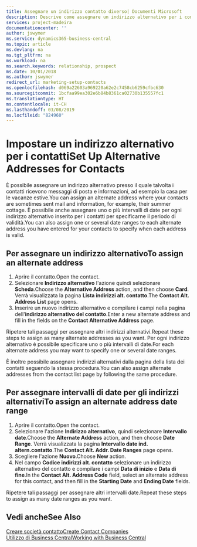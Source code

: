 ```yaml
---
title: Assegnare un indirizzo contatto diverso| Documenti Microsoft
description: Descrive come assegnare un indirizzo alternativo per i contatti o potenziali clienti, dove inviare talvolta le informazioni.
services: project-madeira
documentationcenter: ''
author: jswymer
ms.service: dynamics365-business-central
ms.topic: article
ms.devlang: na
ms.tgt_pltfrm: na
ms.workload: na
ms.search.keywords: relationship, prospect
ms.date: 10/01/2018
ms.author: jswymer
redirect_url: marketing-setup-contacts
ms.openlocfilehash: d069a22603a969220a62e2c7458cb6259cfbc630
ms.sourcegitcommit: 1bcfaa99ea302e6b84b8361ca02730b135557fc1
ms.translationtype: HT
ms.contentlocale: it-CH
ms.lasthandoff: 03/08/2019
ms.locfileid: "824960"
---
```

# <a name="set-up-alternative-addresses-for-contacts"></a><span data-ttu-id="d7a51-103">Impostare un indirizzo alternativo per i contatti</span><span class="sxs-lookup"><span data-stu-id="d7a51-103">Set Up Alternative Addresses for Contacts</span></span>
<span data-ttu-id="d7a51-104">È possibile assegnare un indirizzo alternativo presso il quale talvolta i contatti ricevono messaggi di posta e informazioni, ad esempio la casa per le vacanze estive.</span><span class="sxs-lookup"><span data-stu-id="d7a51-104">You can assign an alternate address where your contacts are sometimes sent mail and information, for example, their summer cottage.</span></span> <span data-ttu-id="d7a51-105">È possibile anche assegnare uno o più intervalli di date per ogni indirizzo alternativo inserito per i contatti per specificarne il periodo di validità.</span><span class="sxs-lookup"><span data-stu-id="d7a51-105">You can also assign one or several date ranges to each alternate address you have entered for your contacts to specify when each address is valid.</span></span>

## <a name="to-assign-an-alternate-address"></a><span data-ttu-id="d7a51-106">Per assegnare un indirizzo alternativo</span><span class="sxs-lookup"><span data-stu-id="d7a51-106">To assign an alternate address</span></span>
1. <span data-ttu-id="d7a51-107">Aprire il contatto.</span><span class="sxs-lookup"><span data-stu-id="d7a51-107">Open the contact.</span></span>
2. <span data-ttu-id="d7a51-108">Selezionare **Indirizzo alternativo** l'azione quindi selezionare **Scheda**.</span><span class="sxs-lookup"><span data-stu-id="d7a51-108">Choose the **Alternative Address** action, and then choose **Card**.</span></span> <span data-ttu-id="d7a51-109">Verrà visualizzata la pagina **Lista indirizzi alt. contatto**.</span><span class="sxs-lookup"><span data-stu-id="d7a51-109">The **Contact Alt. Address List** page opens.</span></span>
3. <span data-ttu-id="d7a51-110">Inserire un nuovo indirizzo alternativo e compilare i campi nella pagina dell'**indirizzo alternativo del contatto**.</span><span class="sxs-lookup"><span data-stu-id="d7a51-110">Enter a new alternate address and fill in the fields on the **Contact Alternative Address** page.</span></span>

<span data-ttu-id="d7a51-111">Ripetere tali passaggi per assegnare altri indirizzi alternativi.</span><span class="sxs-lookup"><span data-stu-id="d7a51-111">Repeat these steps to assign as many alternate addresses as you want.</span></span> <span data-ttu-id="d7a51-112">Per ogni indirizzo alternativo è possibile specificare uno o più intervalli di date.</span><span class="sxs-lookup"><span data-stu-id="d7a51-112">For each alternate address you may want to specify one or several date ranges.</span></span>

<span data-ttu-id="d7a51-113">È inoltre possibile assegnare indirizzi alternativi dalla pagina della lista dei contatti seguendo la stessa procedura.</span><span class="sxs-lookup"><span data-stu-id="d7a51-113">You can also assign alternate addresses from the contact list page by following the same procedure.</span></span>

## <a name="to-assign-an-alternate-address-date-range"></a><span data-ttu-id="d7a51-114">Per assegnare intervalli di date per gli indirizzi alternativi</span><span class="sxs-lookup"><span data-stu-id="d7a51-114">To assign an alternate address date range</span></span>
1. <span data-ttu-id="d7a51-115">Aprire il contatto.</span><span class="sxs-lookup"><span data-stu-id="d7a51-115">Open the contact.</span></span>
2. <span data-ttu-id="d7a51-116">Selezionare l'azione **Indirizzo alternativo**, quindi selezionare **Intervallo date**.</span><span class="sxs-lookup"><span data-stu-id="d7a51-116">Choose the **Alternate Address** action, and then choose **Date Range**.</span></span> <span data-ttu-id="d7a51-117">Verrà visualizzata la pagina **Intervallo date ind. altern.contatto**.</span><span class="sxs-lookup"><span data-stu-id="d7a51-117">The **Contact Alt. Addr. Date Ranges** page opens.</span></span>
3. <span data-ttu-id="d7a51-118">Scegliere l'azione **Nuovo**.</span><span class="sxs-lookup"><span data-stu-id="d7a51-118">Choose **New** action.</span></span>
4. <span data-ttu-id="d7a51-119">Nel campo **Codice indirizzi alt. contatto** selezionare un indirizzo alternativo del contatto e compilare i campi **Data di inizio** e **Data di fine**.</span><span class="sxs-lookup"><span data-stu-id="d7a51-119">In the **Contact Alt. Address Code** field, select an alternate address for this contact, and then fill in the **Starting Date** and **Ending Date** fields.</span></span>

<span data-ttu-id="d7a51-120">Ripetere tali passaggi per assegnare altri intervalli date.</span><span class="sxs-lookup"><span data-stu-id="d7a51-120">Repeat these steps to assign as many date ranges as you want.</span></span>

## <a name="see-also"></a><span data-ttu-id="d7a51-121">Vedi anche</span><span class="sxs-lookup"><span data-stu-id="d7a51-121">See Also</span></span>
[<span data-ttu-id="d7a51-122">Creare società contatto</span><span class="sxs-lookup"><span data-stu-id="d7a51-122">Create Contact Companies</span></span>](marketing-create-contact-companies.md)  
[<span data-ttu-id="d7a51-123">Utilizzo di Business Central</span><span class="sxs-lookup"><span data-stu-id="d7a51-123">Working with Business Central</span></span>](ui-work-product.md)
